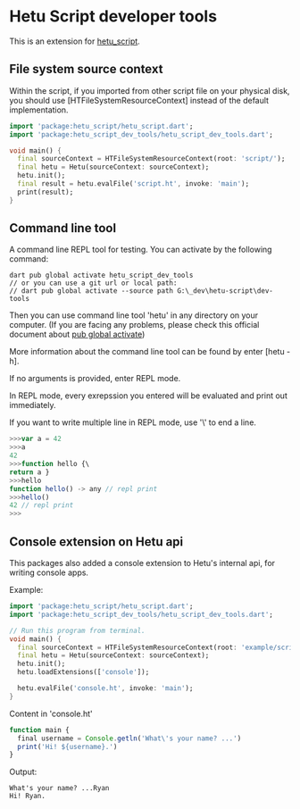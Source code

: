 # Hetu Script developer tools

This is an extension for [hetu_script](https://pub.dev/packages/hetu_script).

## File system source context

Within the script, if you imported from other script file on your physical disk, you should use [HTFileSystemResourceContext] instead of the default implementation.

```dart
import 'package:hetu_script/hetu_script.dart';
import 'package:hetu_script_dev_tools/hetu_script_dev_tools.dart';

void main() {
  final sourceContext = HTFileSystemResourceContext(root: 'script/');
  final hetu = Hetu(sourceContext: sourceContext);
  hetu.init();
  final result = hetu.evalFile('script.ht', invoke: 'main');
  print(result);
}
```

## Command line tool

A command line REPL tool for testing. You can activate by the following command:

```
dart pub global activate hetu_script_dev_tools
// or you can use a git url or local path:
// dart pub global activate --source path G:\_dev\hetu-script\dev-tools
```

Then you can use command line tool 'hetu' in any directory on your computer. (If you are facing any problems, please check this official document about [pub global activate](https://dart.dev/tools/pub/cmd/pub-global))

More information about the command line tool can be found by enter [hetu -h].

If no arguments is provided, enter REPL mode.

In REPL mode, every exrepssion you entered will be evaluated and print out immediately.

If you want to write multiple line in REPL mode, use '\\' to end a line.

```typescript
>>>var a = 42
>>>a
42
>>>function hello {\
return a }
>>>hello
function hello() -> any // repl print
>>>hello()
42 // repl print
>>>
```

## Console extension on Hetu api

This packages also added a console extension to Hetu's internal api, for writing console apps.

Example:

```dart
import 'package:hetu_script/hetu_script.dart';
import 'package:hetu_script_dev_tools/hetu_script_dev_tools.dart';

// Run this program from terminal.
void main() {
  final sourceContext = HTFileSystemResourceContext(root: 'example/script');
  final hetu = Hetu(sourceContext: sourceContext);
  hetu.init();
  hetu.loadExtensions(['console']);

  hetu.evalFile('console.ht', invoke: 'main');
}
```

Content in 'console.ht'

```javascript
function main {
  final username = Console.getln('What\'s your name? ...')
  print('Hi! ${username}.')
}
```

Output:

```
What's your name? ...Ryan
Hi! Ryan.
```

